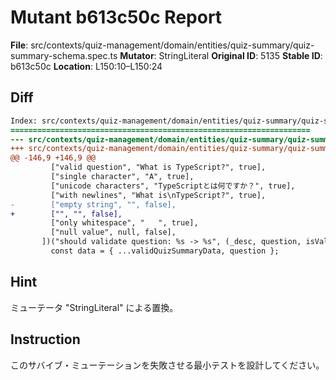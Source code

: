 # Mutant b613c50c Report

**File**: src/contexts/quiz-management/domain/entities/quiz-summary/quiz-summary-schema.spec.ts
**Mutator**: StringLiteral
**Original ID**: 5135
**Stable ID**: b613c50c
**Location**: L150:10–L150:24

## Diff

```diff
Index: src/contexts/quiz-management/domain/entities/quiz-summary/quiz-summary-schema.spec.ts
===================================================================
--- src/contexts/quiz-management/domain/entities/quiz-summary/quiz-summary-schema.spec.ts	original
+++ src/contexts/quiz-management/domain/entities/quiz-summary/quiz-summary-schema.spec.ts	mutated #5135
@@ -146,9 +146,9 @@
         ["valid question", "What is TypeScript?", true],
         ["single character", "A", true],
         ["unicode characters", "TypeScriptとは何ですか？", true],
         ["with newlines", "What is\nTypeScript?", true],
-        ["empty string", "", false],
+        ["", "", false],
         ["only whitespace", "   ", true],
         ["null value", null, false],
       ])("should validate question: %s -> %s", (_desc, question, isValid) => {
         const data = { ...validQuizSummaryData, question };
```

## Hint

ミューテータ "StringLiteral" による置換。

## Instruction

このサバイブ・ミューテーションを失敗させる最小テストを設計してください。

